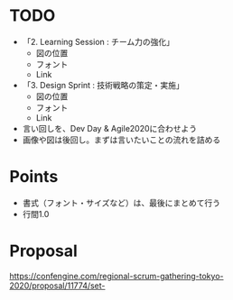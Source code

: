 
# TODO
- 「2. Learning Session : チーム力の強化」
    - 図の位置
    - フォント
    - Link
- 「3. Design Sprint : 技術戦略の策定・実施」
    - 図の位置
    - フォント
    - Link
- 言い回しを、Dev Day & Agile2020に合わせよう
- 画像や図は後回し。まずは言いたいことの流れを詰める


# Points
- 書式（フォント・サイズなど）は、最後にまとめて行う
- 行間1.0


# Proposal
https://confengine.com/regional-scrum-gathering-tokyo-2020/proposal/11774/set-
